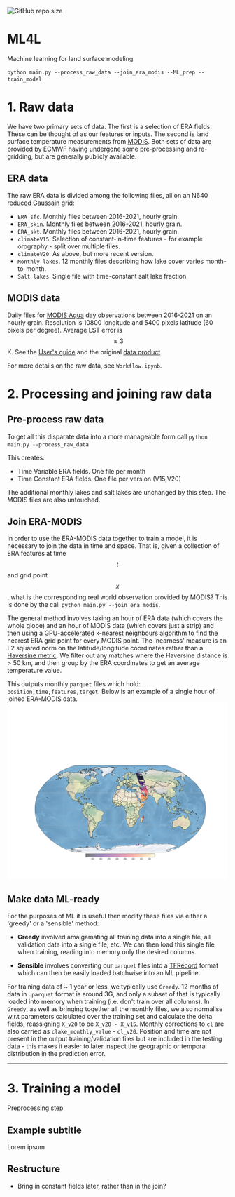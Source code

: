 ![GitHub repo size](https://img.shields.io/github/repo-size/tomkimpson/ML4L)

# ML4L

Machine learning for land surface modeling.


```
python main.py --process_raw_data --join_era_modis --ML_prep --train_model
```



# 1. Raw data

We have two primary sets of data. The first is a selection of ERA fields. These can be thought of as our features or inputs. The second is land surface temperature measurements from [MODIS](https://modis.gsfc.nasa.gov/about/). Both sets of data are provided by ECMWF having undergone some pre-processing and re-gridding, but are generally publicly available.   


## ERA data

The raw ERA data is divided among the following files, all on an N640 [reduced Gaussain grid](https://confluence.ecmwf.int/display/EMOS/Reduced+Gaussian+Grids):

* `ERA_sfc`.  Monthly files between 2016-2021, hourly grain.
* `ERA_skin`. Monthly files between 2016-2021, hourly grain.
* `ERA_skt`.  Monthly files between 2016-2021, hourly grain.
* `climateV15`. Selection of constant-in-time features - for example orography - split over multiple files.
* `climateV20`. As above, but more recent version.
* `Monthly lakes`. 12 monthly files describing how lake cover varies month-to-month.
* `Salt lakes`. Single file with time-constant salt lake fraction


## MODIS data

Daily files for [MODIS Aqua](https://aqua.nasa.gov/) day observations between 2016-2021 on an hourly grain. Resolution is 10800 longitude and 5400 pixels latitude (60 pixels per degree). Average LST error is $$\leq 3$$K. 
See the [User's guide](https://lpdaac.usgs.gov/documents/715/MOD11_User_Guide_V61.pdf) and the original [data product](https://developers.google.com/earth-engine/datasets/catalog/MODIS_006_MYD11A1)


For more details on the raw data, see `Workflow.ipynb`.


# 2. Processing and joining raw data

## Pre-process raw data

To get all this disparate data into a more manageable form call `python main.py --process_raw_data`

This creates:
* Time Variable ERA fields. One file per month
* Time Constant ERA fields. One file per version (V15,V20)

The additional monthly lakes and salt lakes are unchanged by this step. The MODIS files are also untouched.

## Join ERA-MODIS
In order to use the ERA-MODIS data together to train a model, it is necessary to join the data in time and space. That is, given a collection of ERA features at time $$t$$ and grid point $$x$$, what is the corresponding real world observation provided by MODIS? This is done by the call `python main.py --join_era_modis`.

The general method involves taking an hour of ERA data (which covers the whole globe) and an hour of MODIS data (which covers just a strip) and then using a [GPU-accelerated k-nearest neighbours algorithm](https://github.com/facebookresearch/faiss) to find the nearest ERA grid point for every MODIS point. The 'nearness' measure is an L2 squared norm on the latitude/longitude coordinates rather than a [Haversine metric](https://en.wikipedia.org/wiki/Haversine_formula). We filter out any matches where the Haversine distance is > 50 km, and then group by the ERA coordinates to get an average temperature value. 

This outputs monthly `parquet` files which hold: `position,time,features,target`. Below is an example of a single hour of joined ERA-MODIS data.    
![example image](reproducible_workflow/media/example_joining_strip.png "Title")

## Make data ML-ready

For the purposes of ML it is useful then modify these files via either a 'greedy' or a 'sensible' method:

* **Greedy** involved amalgamating all training data into a single file, all validation data into a single file, etc. We can then load this single file when training, reading into memory only the desired columns.  

* **Sensible** involves converting our `parquet` files into a [TFRecord](https://www.tensorflow.org/tutorials/load_data/tfrecord) format which can then be easily loaded batchwise into an ML pipeline.

For training data of ~ 1 year or less, we typically use `Greedy`. 12 months of data in `.parquet` format is around 3G, and only a subset of that is typically loaded into memory when training (i.e. don't train over all columns). In `Greedy`, as well as bringing together all the monthly files, we also normalise w.r.t parameters calculated over the training set and calculate the delta fields, reassigning `X_v20` to be `X_v20 - X_v15`. Monthly corrections to `cl` are also carried as `clake_monthly_value` - `cl_v20`. Position and time are not present in the output training/validation files but are included in the testing data - this makes it easier to later inspect the geographic or temporal distribution in the prediction error.


---

# 3. Training a model




Preprocessing step

## Example subtitle

Lorem ipsum


## Restructure

* Bring in constant fields later, rather than in the join?